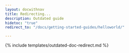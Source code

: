 ```yaml
---
layout: docwithnav
title: Redirecting...
description: Outdated guide
hidetoc: "true"
redirect_to: "/docs/getting-started-guides/helloworld/"

---
```


{% include templates/outdated-doc-redirect.md %}